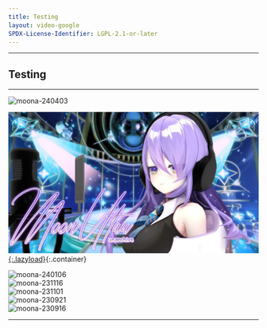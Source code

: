 ```yaml
---
title: Testing
layout: video-google
SPDX-License-Identifier: LGPL-2.1-or-later
---
```


---

##  Testing

<div class="container">
  <video-js id="my-video" class="vjs-fluid vjs-layout-medium" controls preload="auto" poster="/assets/images/moona-cool.jpg">
    <source src="https://teldrive.ayam.eu.org/api/files/adfo6gE5JzrStmqq/stream/pekolive-1080p60.mp4?hash=fd8aaf90b65f90e56214f69e264bd944" type="video/mp4"/>
    <source src="https://xx58j-my.sharepoint.com/:v:/g/personal/akunanime_xx58j_onmicrosoft_com/EcoOTGxEuRdNri9pCvsNc90BynBTW07P4GyMycxry4BWvw?download=1" type="video/mp4"/>
  </video-js>
</div>

---

<div class="container">
  <img class="lazyload" data-src="/assets/images/20240403.jpg" alt="moona-240403"/>
</div>

[![Moona](/assets/images/20240403.jpg){:.lazyload}](/assets/images/20240403.jpg){:.container}

<div class="container">
  <img class="lazyload" data-src="/assets/images/20240106.jpg" alt="moona-240106"/>
</div>

<div class="container">
  <img class="lazyload" data-src="/assets/images/20231116.jpg" alt="moona-231116"/>
</div>

<div class="container">
  <img class="lazyload" data-src="/assets/images/20231101.jpg" alt="moona-231101"/>
</div>

<div class="container">
  <img class="lazyload" data-src="/assets/images/20230921.jpg" alt="moona-230921"/>
</div>

<div class="container">
  <img class="lazyload" data-src="/assets/images/20230916.jpg" alt="moona-230916"/>
</div>

---
